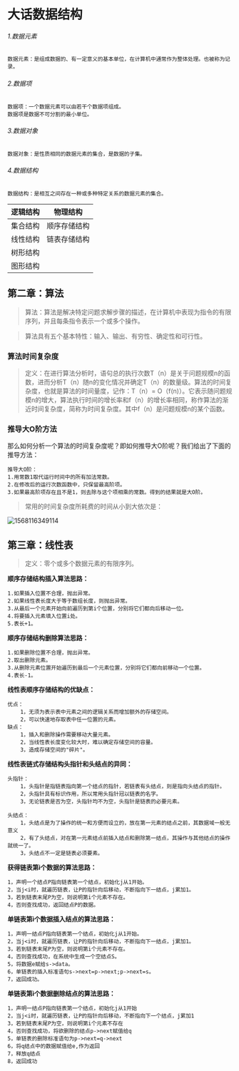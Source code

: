 # 大话数据结构

###### 1.数据元素

```
数据元素：是组成数据的、有一定意义的基本单位，在计算机中通常作为整体处理。也被称为记录。
```

###### 2.数据项

```
数据项：一个数据元素可以由若干个数据项组成。
数据项是数据不可分割的最小单位。
```

###### 3.数据对象

```
数据对象：是性质相同的数据元素的集合，是数据的子集。
```

###### 4.数据结构

```
数据结构：是相互之间存在一种或多种特定关系的数据元素的集合。
```



| 逻辑结构 |   物理结构   |
| :------: | :----------: |
| 集合结构 | 顺序存储结构 |
| 线性结构 | 链表存储结构 |
| 树形结构 |              |
| 图形结构 |              |

## 第二章：算法

> 算法：算法是解决特定问题求解步骤的描述，在计算机中表现为指令的有限序列，并且每条指令表示一个或多个操作。

> 算法具有五个基本特性：输入、输出、有穷性、确定性和可行性。

### 算法时间复杂度

> 定义：在进行算法分析时，语句总的执行次数T（n）是关于问题规模n的函数，进而分析T（n）随n的变化情况并确定T（n）的数量级。算法的时间复杂度，也就是算法的时间量度，记作：T（n）= O（f(n)）。它表示随问题规模n的增大，算法执行时间的增长率和f（n）的增长率相同，称作算法的渐近时间复杂度，简称为时间复杂度。其中f（n）是问题规模n的某个函数。

### 推导大O阶方法

​	那么如何分析一个算法的时间复杂度呢？即如何推导大O阶呢？我们给出了下面的推导方法：

```
推导大O阶：
1.用常数1取代运行时间中的所有加法常数。
2.在修改后的运行次数函数中，只保留最高阶项。
3.如果最高阶项存在且不是1，则去除与这个项相乘的常数。得到的结果就是大O阶。
```

> 常用的时间复杂度所耗费的时间从小到大依次是：

![1568116349114](C:\Users\RYQBDYQ\AppData\Local\Temp\1568116349114.png)

## 第三章：线性表

> 定义：零个或多个数据元素的有限序列。

**顺序存储结构插入算法思路：**

```
1.如果插入位置不合理，抛出异常。
2.如果线性表长度大于等于数组长度，则抛出异常。
3.从最后一个元素开始向前遍历到第i个位置，分别将它们都向后移动一位。
4.将要插入元素填入位置i处。
5.表长+1。
```

**顺序存储结构删除算法思路：**

```
1.如果删除位置不合理，抛出异常。
2.取出删除元素。
3.从删除元素位置开始遍历到最后一个元素位置，分别将它们都向前移动一个位置。
4.表长-1。
```

**线性表顺序存储结构的优缺点：**

```
优点：	
	1，无须为表示表中元素之间的逻辑关系而增加额外的存储空间。
	2，可以快速地存取表中任一位置的元素。
缺点：
	1，插入和删除操作需要移动大量元素。
	2，当线性表长度变化较大时，难以确定存储空间的容量。
	3，造成存储空间的"碎片"。
```

**线性表链式存储结构头指针和头结点的异同：**

```
头指针：
	1，头指针是指链表指向第一个结点的指针，若链表有头结点，则是指向头结点的指针。
	2，头指针具有标识作用，所以常用头指针冠以链表的名字。
	3，无论链表是否为空，头指针均不为空，头指针是链表的必要元素。
	
头结点：
	1，头结点是为了操作的统一和方便而设立的，放在第一元素的结点之前，其数据域一般无意义
	2，有了头结点，对在第一元素结点前插入结点和删除第一结点，其操作与其他结点的操作就统一了。
	3，头结点不一定是链表必须要素。
```

**获得链表第i个数据的算法思路：**

```
1，声明一个结点P指向链表第一个结点，初始化j从1开始。
2，当j<i时，就遍历链表，让P的指针向后移动，不断指向下一结点，j累加1。
3，若到链表末尾P为空，则说明第i个元素不存在。
4，否则查找成功，返回结点P的数据。
```

**单链表第i个数据插入结点的算法思路：**

```
1，声明一结点P指向链表第一个结点，初始化j从1开始。
2，当j<i时，就遍历链表，让P的指针向后移动，不断指向下一结点，j累加1。
3，若到链表末尾P为空，则说明第i个元素不存在。
4，否则查找成功，在系统中生成一个空结点S。
5，将数据e赋给s->data。
6，单链表的插入标准语句s->next=p->next;p->next=s。
7，返回成功。
```

**单链表第i个数据删除结点的算法思路：**

```
1，声明一结点P指向链表第一个结点，初始化j从1开始
2，当j<i时，就遍历链表，让P的指针向后移动，不断指向下一个结点，j累加1
3，若到链表末尾P为空，则说明第i个元素不存在
4，否则查找成功，将欲删除的结点p->next赋值给q
5，单链表的删除标准语句为p->next=q->next
6，将q结点中的数据赋值给e,作为返回
7，释放q结点
8，返回成功
```


